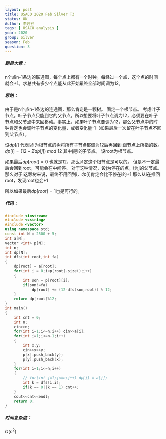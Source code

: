 ```yaml
---
layout: post
title: USACO 2020 Feb Silver T3
status: OK
Author: 李若谷
tags: [ USACO analysis ]
year: 2020
group: Silver
season: Feb
question: 3
---
```

##### 题目大意：
n个点n-1条边的联通图，每个点上都有一个时钟。每经过一个点，这个点的时间就会+1。求总共有多少个点能从此开始最终全部时间调为12。
##### 思路：
由于是n个点n-1条边的连通图，那么肯定是一颗树。
固定一个根节点。
考虑叶子节点。叶子节点只能到它的父节点。所以想要将叶子节点调为12，必须要在叶子节点和父节点中来回移动。事实上，如果叶子节点要调为12，那么父节点中的时钟肯定也会调叶子节点的变化量，或者变化量-1（如果最后一次留在叶子节点不回到父节点）。

设$dp[i]$ 代表以i为根节点的树将所有子节点都调为12后再回到i跟节点上所指的数。
$dp[i]  = (12-\Sigma dp[j])$ $mod$ $12$
其中j是i的子节点。
 设root为根节点。
 
 如果最后$dp[root] = 0$ 也就是12，那么肯定这个根节点是可以的。
 但是不一定最后会回到root，可能会在中间停。
 对于这种情况，设j为停在的点，i为j的父节点。
 那么对于i这颗树来说，最终不用回到i，$dp[i]$肯定会比不停在i的+1
 那么从i在推回root，发现root也会+1
 
 所以如果最后$dp[root] = 1$也是可行的。
##### 代码：
 
```cpp
#include <iostream>
#include <cstring>
#include <vector>
using namespace std;
const int N = 2500 + 5;
int a[N];
vector <int> p[N];
int n;
int dp[N];
int dfs(int root,int fa)
{
	dp[root] = a[root];
	for(int i = 0;i<p[root].size();i++)
	{
		int son = p[root][i];
		if(son!=fa)
			dp[root] += (12-dfs(son,root)) % 12;
	}
	return dp[root]%12;
}
int main()
{
	int cnt = 0;
	int n;
	cin>>n;
	for(int i=1;i<=n;i++) cin>>a[i];
	for(int i=1;i<=n-1;i++)
	{
		int x,y;
		cin>>x>>y;
		p[x].push_back(y);
		p[y].push_back(x);
	}
	for(int i=1;i<=n;i++)
	{
		// for(int j=1;j<=n;j++) dp[j] = a[j];
		int k = dfs(i,i);
		if(k == 0||k == 1) cnt++;
	}
	cout<<cnt<<endl;
	return 0;
}
```
 
##### 时间复杂度：
 $O(n^2)$


